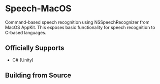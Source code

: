 # Speech-MacOS
Command-based speech recognition using NSSpeechRecognizer from MacOS AppKit. This exposes basic functionality for speech recognition to C-based languages.

## Officially Supports
- C# (Unity)

## Building from Source
